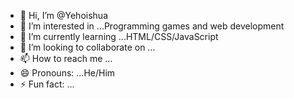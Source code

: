 - 👋 Hi, I’m @Yehoishua
- 👀 I’m interested in ...Programming games and web development
- 🌱 I’m currently learning ...HTML/CSS/JavaScript
- 💞️ I’m looking to collaborate on ...
- 📫 How to reach me ...
- 😄 Pronouns: ...He/Him
- ⚡ Fun fact: ...

<!---
Lion3ngineer/Lion3ngineer is a ✨ special ✨ repository because its `README.md` (this file) appears on your GitHub profile.
You can click the Preview link to take a look at your changes.
--->

